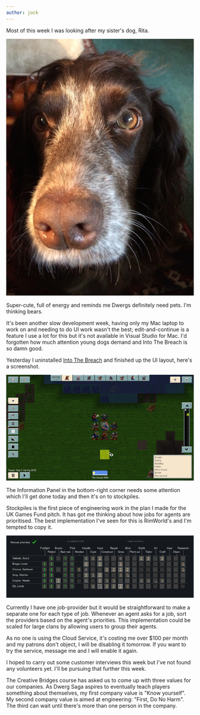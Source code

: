 ```yaml
---
author: jock
---
```

Most of this week I was looking after my sister's dog, Rita.

![Rita the dog](/assets/img/Rita.jpg)

Super-cute, full of energy and reminds me Dwergs definitely need pets. I'm thinking bears.

It's been another slow development week, having only my Mac laptop to work on and needing to do UI work wasn't the best; edit-and-continue is a feature I use a lot for this but it's not available in Visual Studio for Mac. I'd forgotten how much attention young dogs demand and Into The Breach is so damn good.

Yesterday I uninstalled [Into The Breach](https://subsetgames.com/itb.html) and finished up the UI layout, here's a screenshot.

![Latest UI Layout](/assets/img/CaptureLatestUI.JPG)

The Information Panel in the bottom-right corner needs some attention which I'll get done today and then it's on to stockpiles.

Stockpiles is the first piece of engineering work in the plan I made for the UK Games Fund pitch. It has got me thinking about how jobs for agents are prioritised. The best implementation I've seen for this is RimWorld's and I'm tempted to copy it. 

![RimWorld Priorities](/assets/img/RimWorldPriorities.png)

Currently I have one job-provider but it would be straightforward to make a separate one for each type of job.  Whenever an agent asks for a job, sort the providers based on the agent's priorities. This implementation could be scaled for large clans by allowing users to group their agents.

As no one is using the Cloud Service, it's costing me over $100 per month and my patrons don't object, I will be disabling it tomorrow. If you want to try the service, message me and I will enable it again.

I hoped to carry out some customer interviews this week but I've not found any volunteers yet. I'll be pursuing that further this week.

The Creative Bridges course has asked us to come up with three values for our companies. As Dwerg Saga aspires to eventually teach players something about themselves, my first company value is "Know yourself". My second company value is aimed at engineering: "First, Do No Harm". The third can wait until there's more than one person in the company.
